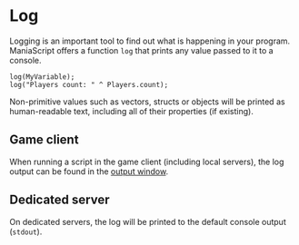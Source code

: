 # Log
Logging is an important tool to find out what is happening in your program. ManiaScript offers a function `log` that prints any value passed to it to a console.

```maniascript
log(MyVariable);
log("Players count: " ^ Players.count);
```

Non-primitive values such as vectors, structs or objects will be printed as human-readable text, including all of their properties (if existing).

## Game client
When running a script in the game client (including local servers), the log output can be found in the [output window](/introduction/development_setup.html#output-window).

## Dedicated server
On dedicated servers, the log will be printed to the default console output (`stdout`).
